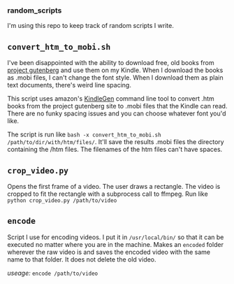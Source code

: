 ### random_scripts

I'm using this repo to keep track of random scripts I write.

## `convert_htm_to_mobi.sh`    
I've been disappointed with the ability to download free, old books from [project gutenberg](https://www.gutenberg.org/) and use them on my Kindle. When I download the books as .mobi files, I can't change the font style. When I download them as plain text documents, there's weird line spacing.     

This script uses amazon's [KindleGen](https://www.amazon.com/gp/feature.html?docId=1000765211) command line tool to convert .htm books from the project gutenberg site to .mobi files that the Kindle can read. There are no funky spacing issues and you can choose whatever font you'd like.

The script is run like `bash -x convert_htm_to_mobi.sh /path/to/dir/with/htm/files/`. It'll save the results .mobi files the directory containing the /htm files. The filenames of the htm files can't have spaces.

## `crop_video.py`

Opens the first frame of a video. The user draws a rectangle. The video is cropped to fit the rectangle with a subprocess call to ffmpeg. Run like `python crop_video.py /path/to/video`

## `encode`
Script I use for encoding videos. I put it in `/usr/local/bin/` so that it can be executed no matter where you are in the machine. Makes an `encoded` folder wherever the raw video is and saves the encoded video with the same name to that folder. It does not delete the old video.

_useage:_ `encode /path/to/video`